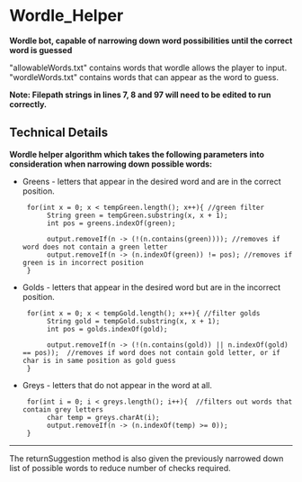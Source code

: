 # Wordle_Helper
**Wordle bot, capable of narrowing down word possibilities until the correct word is guessed**

"allowableWords.txt" contains words that wordle allows the player to input.  
"wordleWords.txt" contains words that can appear as the word to guess.

**Note: Filepath strings in lines 7, 8 and 97 will need to be edited to run correctly.**

##  Technical Details
**Wordle helper algorithm which takes the following parameters into consideration when narrowing down possible words:**

- Greens - letters that appear in the desired word and are in the correct position.
  
       for(int x = 0; x < tempGreen.length(); x++){ //green filter
            String green = tempGreen.substring(x, x + 1);
            int pos = greens.indexOf(green);

            output.removeIf(n -> (!(n.contains(green)))); //removes if word does not contain a green letter
            output.removeIf(n -> (n.indexOf(green)) != pos); //removes if green is in incorrect position
       }    


- Golds - letters that appear in the desired word but are in the incorrect position.


       for(int x = 0; x < tempGold.length(); x++){ //filter golds
            String gold = tempGold.substring(x, x + 1);
            int pos = golds.indexOf(gold);

            output.removeIf(n -> (!(n.contains(gold)) || n.indexOf(gold) == pos));  //removes if word does not contain gold letter, or if char is in same position as gold guess
       }  
 
- Greys - letters that do not appear in the word at all.


       for(int i = 0; i < greys.length(); i++){  //filters out words that contain grey letters
            char temp = greys.charAt(i);
            output.removeIf(n -> (n.indexOf(temp) >= 0));
       }  
***
The returnSuggestion method is also given the previously narrowed down list of possible words to reduce number of checks required.

